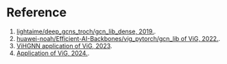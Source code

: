 # Reference 
1. [lightaime/deep_gcns_troch/gcn_lib_dense, 2019.](https://github.com/lightaime/deep_gcns_torch/tree/master/gcn_lib/dense).
2. [huawei-noah/Efficient-AI-Backbones/vig_pytorch/gcn_lib of ViG, 2022.](https://github.com/huawei-noah/Efficient-AI-Backbones/tree/master/vig_pytorch/gcn_lib).
3. [ViHGNN application of ViG, 2023](https://github.com/VITA-Group/ViHGNN/tree/main/assets/gcn_lib).
4. [Application of ViG, 2024.](https://github.com/ukaukaaaa/GazeGNN/tree/main/models/gcn_lib).
